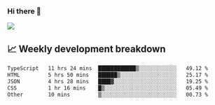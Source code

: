 ### Hi there 👋
<img align="center" src="https://github-readme-stats.vercel.app/api?username=Tumao727&show_icons=true&hide_title=true&theme=dracula" />


## 📈 Weekly development breakdown
<!--START_SECTION:waka-->

```txt
TypeScript   11 hrs 24 mins  ████████████▒░░░░░░░░░░░░   49.12 %
HTML         5 hrs 50 mins   ██████▒░░░░░░░░░░░░░░░░░░   25.17 %
JSON         4 hrs 28 mins   ████▓░░░░░░░░░░░░░░░░░░░░   19.25 %
CSS          1 hr 16 mins    █▒░░░░░░░░░░░░░░░░░░░░░░░   05.49 %
Other        10 mins         ▒░░░░░░░░░░░░░░░░░░░░░░░░   00.73 %
```

<!--END_SECTION:waka-->